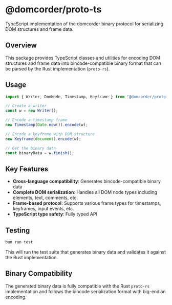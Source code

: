# @domcorder/proto-ts

TypeScript implementation of the domcorder binary protocol for serializing DOM structures and frame data.

## Overview

This package provides TypeScript classes and utilities for encoding DOM structures and frame data into bincode-compatible binary format that can be parsed by the Rust implementation (`proto-rs`).

## Usage

```typescript
import { Writer, DomNode, Timestamp, Keyframe } from "@domcorder/proto-ts";

// Create a writer
const w = new Writer();

// Encode a timestamp frame
new Timestamp(Date.now()).encode(w);

// Encode a keyframe with DOM structure
new Keyframe(document).encode(w);

// Get the binary data
const binaryData = w.finish();
```

## Key Features

- **Cross-language compatibility**: Generates bincode-compatible binary data
- **Complete DOM serialization**: Handles all DOM node types including elements, text, comments, etc.
- **Frame-based protocol**: Supports various frame types for timestamps, keyframes, input events, etc.
- **TypeScript type safety**: Fully typed API

## Testing

```bash
bun run test
```

This will run the test suite that generates binary data and validates it against the Rust implementation.

## Binary Compatibility

The generated binary data is fully compatible with the Rust `proto-rs` implementation and follows the bincode serialization format with big-endian encoding.
